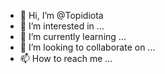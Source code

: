 - 👋 Hi, I’m @Topidiota
- 👀 I’m interested in ...
- 🌱 I’m currently learning ...
- 💞️ I’m looking to collaborate on ...
- 📫 How to reach me ...

<!---
Topidiota/Topidiota is a ✨ special ✨ repository because its `README.md` (this file) appears on your GitHub profile.
You can click the Preview link to take a look at your changes.
--->
